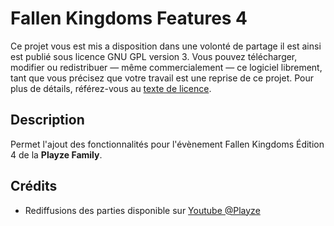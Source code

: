 # Fallen Kingdoms Features 4
Ce projet vous est mis a disposition dans une volonté de partage il est ainsi est publié sous licence GNU GPL version 3. 
Vous pouvez télécharger, modifier ou redistribuer — même commercialement — ce logiciel librement, tant que vous précisez que votre travail est une reprise de ce projet. 
Pour plus de détails, référez-vous au [texte de licence](./LICENSE).

## Description
Permet l'ajout des fonctionnalités pour l'évènement Fallen Kingdoms Édition 4 de la **Playze Family**.

## Crédits
- Rediffusions des parties disponible sur [Youtube @Playze](https://www.youtube.com/@playze)